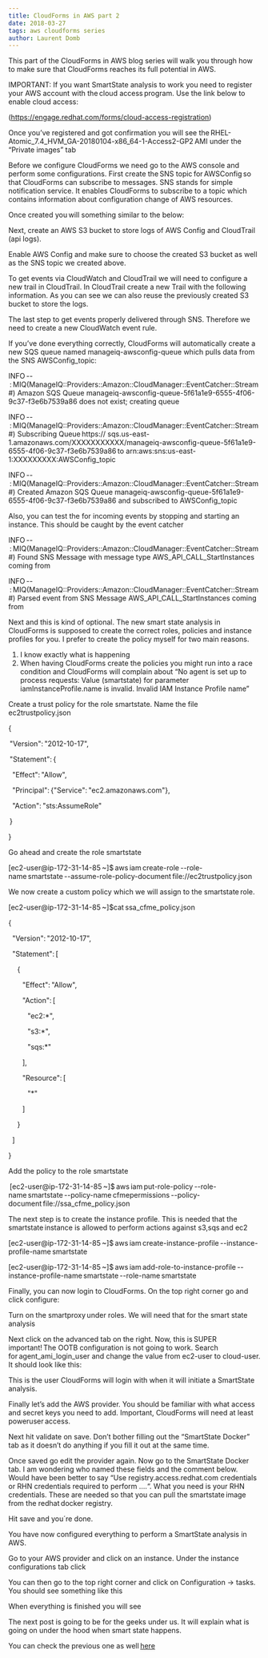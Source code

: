 ```yaml
---
title: CloudForms in AWS part 2 
date: 2018-03-27
tags: aws cloudforms series
author: Laurent Domb
---
```


This part of the CloudForms in AWS blog series will walk you through how to make sure that CloudForms reaches its full potential in AWS.

IMPORTANT: If you want SmartState analysis to work you need to register your AWS account with the cloud access program. Use the link below to enable cloud access:

(<https://engage.redhat.com/forms/cloud-access-registration>)

Once you’ve registered and got confirmation you will see the RHEL-Atomic_7.4_HVM_GA-20180104-x86_64-1-Access2-GP2 AMI under the “Private images” tab

Before we configure CloudForms we need go to the AWS console and perform some configurations. First create the SNS topic for AWSConfig so that CloudForms can subscribe to messages. SNS stands for simple notification service. It enables CloudForms to subscribe to a topic which contains information about configuration change of AWS resources.

Once created you will something similar to the below:

Next, create an AWS S3 bucket to store logs of AWS Config and CloudTrail (api logs).

Enable AWS Config and make sure to choose the created S3 bucket as well as the SNS topic we created above.

To get events via CloudWatch and CloudTrail we will need to configure a new trail in CloudTrail. In CloudTrail create a new Trail with the following information. As you can see we can also reuse the previously created S3 bucket to store the logs.

The last step to get events properly delivered through SNS. Therefore we need to create a new CloudWatch event rule.

If you’ve done everything correctly, CloudForms will automatically create a new SQS queue named manageiq-awsconfig-queue which pulls data from the SNS AWSConfig_topic:

INFO -- : MIQ(ManageIQ::Providers::Amazon::CloudManager::EventCatcher::Stream#) Amazon SQS Queue manageiq-awsconfig-queue-5f61a1e9-6555-4f06-9c37-f3e6b7539a86 does not exist; creating queue

INFO -- : MIQ(ManageIQ::Providers::Amazon::CloudManager::EventCatcher::Stream#) Subscribing Queue https:// sqs.us-east-1.amazonaws.com/XXXXXXXXXXX/manageiq-awsconfig-queue-5f61a1e9-6555-4f06-9c37-f3e6b7539a86 to arn:aws:sns:us-east-1:XXXXXXXXX:AWSConfig_topic

INFO -- : MIQ(ManageIQ::Providers::Amazon::CloudManager::EventCatcher::Stream#) Created Amazon SQS Queue manageiq-awsconfig-queue-5f61a1e9-6555-4f06-9c37-f3e6b7539a86 and subscribed to AWSConfig_topic

Also, you can test the for incoming events by stopping and starting an instance. This should be caught by the event catcher

INFO -- : MIQ(ManageIQ::Providers::Amazon::CloudManager::EventCatcher::Stream#) Found SNS Message with message type AWS_API_CALL_StartInstances coming from

INFO -- : MIQ(ManageIQ::Providers::Amazon::CloudManager::EventCatcher::Stream#) Parsed event from SNS Message AWS_API_CALL_StartInstances coming from

Next and this is kind of optional. The new smart state analysis in CloudForms is supposed to create the correct roles, policies and instance profiles for you. I prefer to create the policy myself for two main reasons.

1. I know exactly what is happening
2. When having CloudForms create the policies you might run into a race condition and CloudForms will complain about “No agent is set up to process requests: Value (smartstate) for parameter iamInstanceProfile.name is invalid. Invalid IAM Instance Profile name”

Create a trust policy for the role smartstate. Name the file ec2trustpolicy.json

{

 "Version": "2012-10-17",

 "Statement": {

   "Effect": "Allow",

   "Principal": {"Service": "ec2.amazonaws.com"},

   "Action": "sts:AssumeRole"

 }

}

Go ahead and create the role smartstate

[ec2-user@ip-172-31-14-85 ~]$ aws iam create-role --role-name smartstate --assume-role-policy-document file://ec2trustpolicy.json

We now create a custom policy which we will assign to the smartstate role.

[ec2-user@ip-172-31-14-85 ~]$cat ssa_cfme_policy.json

{

   "Version": "2012-10-17",

   "Statement": [

       {

           "Effect": "Allow",

           "Action": [

               "ec2:*",

               "s3:*",

               "sqs:*"

           ],

           "Resource": [

               "*"

           ]

       }

   ]

}

Add the policy to the role smartstate

 [ec2-user@ip-172-31-14-85 ~]$ aws iam put-role-policy --role-name smartstate --policy-name cfmepermissions --policy-document file://ssa_cfme_policy.json

The next step is to create the instance profile. This is needed that the smartstate instance is allowed to perform actions against s3,sqs and ec2

[ec2-user@ip-172-31-14-85 ~]$ aws iam create-instance-profile --instance-profile-name smartstate

[ec2-user@ip-172-31-14-85 ~]$ aws iam add-role-to-instance-profile --instance-profile-name smartstate --role-name smartstate

Finally, you can now login to CloudForms.
On the top right corner go and click configure:

Turn on the smartproxy under roles. We will need that for the smart state analysis

Next click on the advanced tab on the right. Now, this is SUPER important! The OOTB configuration is not going to work. Search for agent_ami_login_user and change the value from ec2-user to cloud-user. It should look like this:

This is the user CloudForms will login with when it will initiate a SmartState analysis.

Finally let’s add the AWS provider. You should be familiar with what access and secret keys you need to add. Important, CloudForms will need at least poweruser access.

Next hit validate on save. Don’t bother filling out the “SmartState Docker” tab as it doesn’t do anything if you fill it out at the same time.

Once saved go edit the provider again. Now go to the SmartState Docker tab. I am wondering who named these fields and the comment below. Would have been better to say “Use registry.access.redhat.com credentials or RHN credentials required to perform ….“. What you need is your RHN credentials. These are needed so that you can pull the smartstate image from the redhat docker registry.

Hit save and you´re done.

You have now configured everything to perform a SmartState analysis in AWS.

Go to your AWS provider and click on an instance. Under the instance configurations tab click

You can then go to the top right corner and click on Configuration -> tasks. You should see something like this

When everything is finished you will see

The next post is going to be for the geeks under us. It will explain what is going on under the hood when smart state happens.

You can check the previous one as well [here](<https://www.redhat.com/en/blog#more-2351>)
